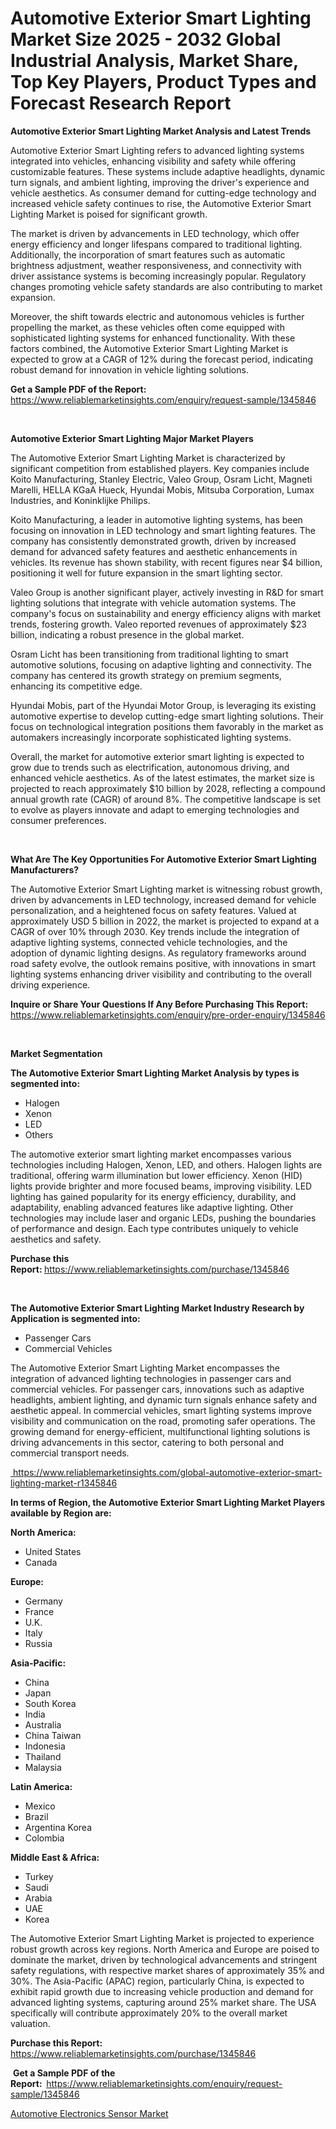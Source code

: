 <p><h1>Automotive Exterior Smart Lighting Market Size 2025 - 2032 Global Industrial Analysis, Market Share, Top Key Players, Product Types and Forecast Research Report</h1></p><p><strong>Automotive Exterior Smart Lighting Market Analysis and Latest Trends</strong></p>
<p><p>Automotive Exterior Smart Lighting refers to advanced lighting systems integrated into vehicles, enhancing visibility and safety while offering customizable features. These systems include adaptive headlights, dynamic turn signals, and ambient lighting, improving the driver's experience and vehicle aesthetics. As consumer demand for cutting-edge technology and increased vehicle safety continues to rise, the Automotive Exterior Smart Lighting Market is poised for significant growth.</p><p>The market is driven by advancements in LED technology, which offer energy efficiency and longer lifespans compared to traditional lighting. Additionally, the incorporation of smart features such as automatic brightness adjustment, weather responsiveness, and connectivity with driver assistance systems is becoming increasingly popular. Regulatory changes promoting vehicle safety standards are also contributing to market expansion.</p><p>Moreover, the shift towards electric and autonomous vehicles is further propelling the market, as these vehicles often come equipped with sophisticated lighting systems for enhanced functionality. With these factors combined, the Automotive Exterior Smart Lighting Market is expected to grow at a CAGR of 12% during the forecast period, indicating robust demand for innovation in vehicle lighting solutions.</p></p>
<p><strong>Get a Sample PDF of the Report:&nbsp;</strong> <a href="https://www.reliablemarketinsights.com/enquiry/request-sample/1345846?utm_campaign=2252&utm_medium=2&utm_source=Github&utm_content=ia&utm_term=30032025&utm_id=automotive-exterior-smart-lighting">https://www.reliablemarketinsights.com/enquiry/request-sample/1345846</a></p>
<p>&nbsp;</p>
<p><strong>Automotive Exterior Smart Lighting Major Market Players</strong></p>
<p><p>The Automotive Exterior Smart Lighting Market is characterized by significant competition from established players. Key companies include Koito Manufacturing, Stanley Electric, Valeo Group, Osram Licht, Magneti Marelli, HELLA KGaA Hueck, Hyundai Mobis, Mitsuba Corporation, Lumax Industries, and Koninklijke Philips.</p><p>Koito Manufacturing, a leader in automotive lighting systems, has been focusing on innovation in LED technology and smart lighting features. The company has consistently demonstrated growth, driven by increased demand for advanced safety features and aesthetic enhancements in vehicles. Its revenue has shown stability, with recent figures near $4 billion, positioning it well for future expansion in the smart lighting sector.</p><p>Valeo Group is another significant player, actively investing in R&D for smart lighting solutions that integrate with vehicle automation systems. The company's focus on sustainability and energy efficiency aligns with market trends, fostering growth. Valeo reported revenues of approximately $23 billion, indicating a robust presence in the global market.</p><p>Osram Licht has been transitioning from traditional lighting to smart automotive solutions, focusing on adaptive lighting and connectivity. The company has centered its growth strategy on premium segments, enhancing its competitive edge. </p><p>Hyundai Mobis, part of the Hyundai Motor Group, is leveraging its existing automotive expertise to develop cutting-edge smart lighting solutions. Their focus on technological integration positions them favorably in the market as automakers increasingly incorporate sophisticated lighting systems.</p><p>Overall, the market for automotive exterior smart lighting is expected to grow due to trends such as electrification, autonomous driving, and enhanced vehicle aesthetics. As of the latest estimates, the market size is projected to reach approximately $10 billion by 2028, reflecting a compound annual growth rate (CAGR) of around 8%. The competitive landscape is set to evolve as players innovate and adapt to emerging technologies and consumer preferences.</p></p>
<p>&nbsp;</p>
<p><strong>What Are The Key Opportunities For Automotive Exterior Smart Lighting Manufacturers?</strong></p>
<p><p>The Automotive Exterior Smart Lighting market is witnessing robust growth, driven by advancements in LED technology, increased demand for vehicle personalization, and a heightened focus on safety features. Valued at approximately USD 5 billion in 2022, the market is projected to expand at a CAGR of over 10% through 2030. Key trends include the integration of adaptive lighting systems, connected vehicle technologies, and the adoption of dynamic lighting designs. As regulatory frameworks around road safety evolve, the outlook remains positive, with innovations in smart lighting systems enhancing driver visibility and contributing to the overall driving experience.</p></p>
<p><strong>Inquire or Share Your Questions If Any Before Purchasing This Report:</strong> <a href="https://www.reliablemarketinsights.com/enquiry/pre-order-enquiry/1345846?utm_campaign=2252&utm_medium=2&utm_source=Github&utm_content=ia&utm_term=30032025&utm_id=automotive-exterior-smart-lighting">https://www.reliablemarketinsights.com/enquiry/pre-order-enquiry/1345846</a></p>
<p>&nbsp;</p>
<p><strong>Market Segmentation</strong></p>
<p><strong>The Automotive Exterior Smart Lighting Market Analysis by types is segmented into:</strong></p>
<p><ul><li>Halogen</li><li>Xenon</li><li>LED</li><li>Others</li></ul></p>
<p><p>The automotive exterior smart lighting market encompasses various technologies including Halogen, Xenon, LED, and others. Halogen lights are traditional, offering warm illumination but lower efficiency. Xenon (HID) lights provide brighter and more focused beams, improving visibility. LED lighting has gained popularity for its energy efficiency, durability, and adaptability, enabling advanced features like adaptive lighting. Other technologies may include laser and organic LEDs, pushing the boundaries of performance and design. Each type contributes uniquely to vehicle aesthetics and safety.</p></p>
<p><strong>Purchase this Report:&nbsp;</strong><a href="https://www.reliablemarketinsights.com/purchase/1345846?utm_campaign=2252&utm_medium=2&utm_source=Github&utm_content=ia&utm_term=30032025&utm_id=automotive-exterior-smart-lighting">https://www.reliablemarketinsights.com/purchase/1345846</a></p>
<p>&nbsp;</p>
<p><strong>The Automotive Exterior Smart Lighting Market Industry Research by Application is segmented into:</strong></p>
<p><ul><li>Passenger Cars</li><li>Commercial Vehicles</li></ul></p>
<p><p>The Automotive Exterior Smart Lighting Market encompasses the integration of advanced lighting technologies in passenger cars and commercial vehicles. For passenger cars, innovations such as adaptive headlights, ambient lighting, and dynamic turn signals enhance safety and aesthetic appeal. In commercial vehicles, smart lighting systems improve visibility and communication on the road, promoting safer operations. The growing demand for energy-efficient, multifunctional lighting solutions is driving advancements in this sector, catering to both personal and commercial transport needs.</p></p>
<p><a href="https://www.reliablemarketinsights.com/global-automotive-exterior-smart-lighting-market-r1345846?utm_campaign=2252&utm_medium=2&utm_source=Github&utm_content=ia&utm_term=30032025&utm_id=automotive-exterior-smart-lighting">&nbsp;https://www.reliablemarketinsights.com/global-automotive-exterior-smart-lighting-market-r1345846</a></p>
<p><strong>In terms of Region, the Automotive Exterior Smart Lighting Market Players available by Region are:</strong></p>
<p>
    <p> <strong> North America: </strong>
        <ul>
            <li>United States</li>
            <li>Canada</li>
        </ul>
        </p> 
    <p> <strong> Europe: </strong>
        <ul>
            <li>Germany</li>
            <li>France</li>
            <li>U.K.</li>
            <li>Italy</li>
            <li>Russia</li>
        </ul>
        </p> 
    <p> <strong> Asia-Pacific: </strong>
        <ul>
            <li>China</li>
            <li>Japan</li>
            <li>South Korea</li>
            <li>India</li>
            <li>Australia</li>
            <li>China Taiwan</li>
            <li>Indonesia</li>
            <li>Thailand</li>
            <li>Malaysia</li>
        </ul>
        </p> 
    <p> <strong> Latin America: </strong>
        <ul>
            <li>Mexico</li>
            <li>Brazil</li>
            <li>Argentina Korea</li>
            <li>Colombia</li>
        </ul>
        </p> 
    <p> <strong> Middle East & Africa: </strong>
        <ul>
            <li>Turkey</li>
            <li>Saudi</li>
            <li>Arabia</li>
            <li>UAE</li>
            <li>Korea</li>
        </ul>
    </p>
    </p>
<p><p>The Automotive Exterior Smart Lighting Market is projected to experience robust growth across key regions. North America and Europe are poised to dominate the market, driven by technological advancements and stringent safety regulations, with respective market shares of approximately 35% and 30%. The Asia-Pacific (APAC) region, particularly China, is expected to exhibit rapid growth due to increasing vehicle production and demand for advanced lighting systems, capturing around 25% market share. The USA specifically will contribute approximately 20% to the overall market valuation.</p></p>
<p><strong>Purchase this Report: </strong><a href="https://www.reliablemarketinsights.com/purchase/1345846?utm_campaign=2252&utm_medium=2&utm_source=Github&utm_content=ia&utm_term=30032025&utm_id=automotive-exterior-smart-lighting">https://www.reliablemarketinsights.com/purchase/1345846</a></p>
<p>&nbsp;<strong>Get a Sample PDF of the Report:&nbsp;&nbsp;</strong><a href="https://www.reliablemarketinsights.com/enquiry/request-sample/1345846?utm_campaign=2252&utm_medium=2&utm_source=Github&utm_content=ia&utm_term=30032025&utm_id=automotive-exterior-smart-lighting">https://www.reliablemarketinsights.com/enquiry/request-sample/1345846</a></p>
<p><strong></strong></p>
<p><p><a href="https://github.com/DianaWilson796/Market-Research-Report-List-2/blob/main/automotive-electronics-sensor-market.md?utm_campaign=2252&utm_medium=2&utm_source=Github&utm_content=ia&utm_term=30032025&utm_id=automotive-exterior-smart-lighting">Automotive Electronics Sensor Market</a></p></p>